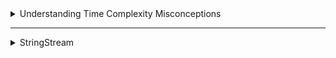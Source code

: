 
<details>
<summary> Understanding Time Complexity Misconceptions</summary>
### Understanding Time Complexity Misconceptions

- **Nested Loops Don't Always Mean \(O(n^2)\):** The presence of nested loops in a program does not inherently result in \(O(n^2)\) time complexity. The actual complexity is determined by how these loops interact and how they traverse the input data.

- **Careful Analysis is Key:** To determine the true time complexity, it's essential to analyze how the loops iterate over the data and how many times each element is processed. Misinterpreting this can lead to incorrect assumptions about the algorithm's efficiency.

- **Dependent Loop Execution:** If the execution of the inner loop is dependent on the outer loop's progress, and each element of the input is processed a limited number of times, the overall complexity may remain linear, \(O(n)\).

- **Sequential Processing:** In scenarios where the inner loop picks up where the outer loop left off, such as in your code, each element is processed exactly once. This behavior often results in a linear time complexity, despite the presence of nested loops.

- **Character-by-Character Processing:** When every character in a string is processed exactly once, even with multiple loops, the time complexity remains \(O(n)\). This ensures efficient handling of the input, regardless of the loop structure.

This refined understanding helps prevent common misconceptions and leads to more accurate assessments of an algorithm's performance, especially when dealing with large datasets.

</details>


---

<details>
<summary> StringStream</summary>
### `std::stringstream` in C++ - Essential Guide

#### **Key Uses:**
1. **Converting Strings to Numbers:**
   - Convert a string representing a number into an integer or float.
   - Example:
     ```cpp
     std::string s = "12345";
     std::stringstream ss(s);
     int x = 0;
     ss >> x;
     std::cout << x; // Output: 12345
     ```

2. **Counting Words in a String:**
   - Tokenize a string by spaces (default delimiter) to count the number of words.
   - Example:
     ```cpp
     std::string sentence = "Hello world from C++";
     std::stringstream ss(sentence);
     std::string word;
     int count = 0;
     while (ss >> word)
         count++;
     std::cout << count; // Output: 4
     ```

3. **Extracting Numbers from Complex Strings:**
   - Parse and extract numbers from strings containing special characters or mixed data.
   - Example:
     ```cpp
     std::string complex = "3+4i";
     std::stringstream ss(complex);
     char skip;
     int real, imag;
     ss >> real >> skip >> imag >> skip;
     std::cout << real << ", " << imag; // Output: 3, 4
     ```

#### **Notable Applications:**
- **LeetCode Challenges:**
  - *Reverse Words in a String* (LeetCode 151)
  - *Complex Number Multiplication* (LeetCode 537)
  - *Compare Version Numbers* (LeetCode 165)
  - *Defanging an IP Address* (LeetCode 1108)
  
#### **Key Points:**
- **Tokenization:** `std::stringstream` splits strings based on whitespace by default, making it ideal for tasks like word counting.
- **Efficiency:** Simplifies tasks involving string manipulation, number extraction, and tokenization.
- **Versatility:** Used extensively in competitive programming and problem-solving scenarios involving string data.

`std::stringstream` is a powerful utility in C++ that provides an easy way to handle various string manipulation tasks, making it a must-know for developers.
</details>
